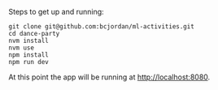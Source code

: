 Steps to get up and running:

```
git clone git@github.com:bcjordan/ml-activities.git
cd dance-party
nvm install
nvm use
npm install
npm run dev
```

At this point the app will be running at [http://localhost:8080](http://localhost:8080).
